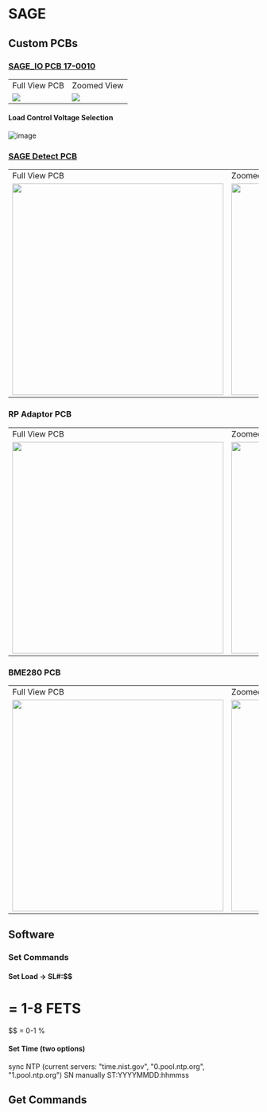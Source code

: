 # SAGE

## Custom PCBs

### [SAGE_IO PCB 17-0010](https://github.com/williamapardis/SAGE_IO/tree/main/electrical/SAGE/17-%200010%20ESP32-S3%20Control%20IO)
<table>
  <tr>
    <td>Full View PCB</td>
     <td>Zoomed View</td>
  </tr>
  <tr>
    <td><img src="https://user-images.githubusercontent.com/57682790/235982042-21e1d6ae-0467-47f3-bfc1-7cfede07f680.png"></td>
    <td><img src="https://user-images.githubusercontent.com/57682790/235982125-0cb705ef-d757-4d2d-b897-8445e63818fc.png"></td>
  </tr>
</table>

#### Load Control Voltage Selection
![image](https://github.com/williamapardis/SAGE/assets/57682790/8bb1f7cd-f956-4e1b-88b2-b1ade272ba36)

### [SAGE Detect PCB](https://github.com/williamapardis/SAGE/tree/main/electrical/SAGE/17-0001%20SAGE%20DETECT) 
<table>
  <tr>
    <td>Full View PCB</td>
     <td>Zoomed View</td>
  </tr>
  <tr>
    <td><img src="https://github.com/williamapardis/SAGE/assets/57682790/577d950b-95b4-4467-8439-4f323bca229a" width="425"></td>
    <td><img src="https://github.com/williamapardis/SAGE/assets/57682790/3dcccdbc-766d-4914-8538-4b8c2ae8657d" width="425"></td>
  </tr>
</table>


### RP Adaptor PCB
<table>
  <tr>
    <td>Full View PCB</td>
     <td>Zoomed View</td>
  </tr>
  <tr>
    <td><img src="https://github.com/williamapardis/SAGE/assets/57682790/d10c15d2-64a0-404d-9eed-91261adfe727" width="425"></td>
    <td><img src="https://github.com/williamapardis/SAGE/assets/57682790/f8461d56-a2dc-4e97-90d8-e00c208fbd5b" width="425"></td>
  </tr>
</table>

### BME280 PCB
<table>
  <tr>
    <td>Full View PCB</td>
     <td>Zoomed View</td>
  </tr>
  <tr>
    <td><img src="https://github.com/williamapardis/SAGE/assets/57682790/3d6d8114-18a5-40a4-a5c2-5ebca11d9b07" width="425"></td>
    <td><img src="https://github.com/williamapardis/SAGE/assets/57682790/5ea38db0-ee3a-4cc6-90c7-b6d0ec8001c7" width="425"></td>
  </tr>
</table>

## Software

### Set Commands

#### Set Load -> SL#:$$ 
#  = 1-8 FETS
$$ = 0-1 %

#### Set Time (two options)
  sync NTP (current servers: "time.nist.gov", "0.pool.ntp.org", "1.pool.ntp.org")
    SN
  manually
    ST:YYYYMMDD:hhmmss
    
####
    
## Get Commands

